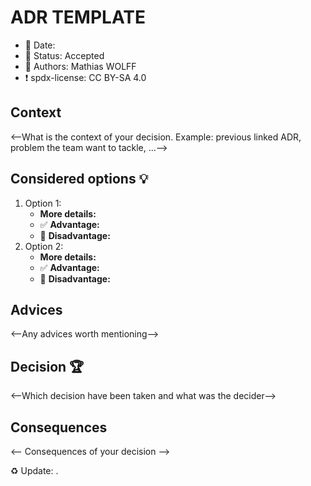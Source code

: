 # ADR TEMPLATE

- 📅 Date: 
- 🚧 Status: Accepted
- 👷 Authors: Mathias WOLFF
- ❗ spdx-license: CC BY-SA 4.0

## Context

<--What is the context of your decision. Example: previous linked ADR, problem the team want to tackle, ...-->

## Considered options 💡

1. Option 1: 
    - **More details:** 
    - ✅ **Advantage:** 
    - 🚫 **Disadvantage:** 
2. Option 2: 
    - **More details:** 
    - ✅ **Advantage:** 
    - 🚫 **Disadvantage:** 

 
## Advices 
<--Any advices worth mentioning-->

## Decision 🏆
<--Which decision have been taken and what was the decider-->

## Consequences 
<-- Consequences of your decision -->

♻️ Update: <date>.